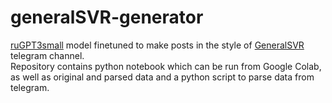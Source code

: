 # generalSVR-generator

[ruGPT3small](https://github.com/ai-forever/ru-gpts) model finetuned to make posts in the style of [GeneralSVR](https://t.me/s/generalsvr) telegram channel.  
Repository contains python notebook which can be run from Google Colab, as well as original and parsed data and a python script to parse data from telegram.
